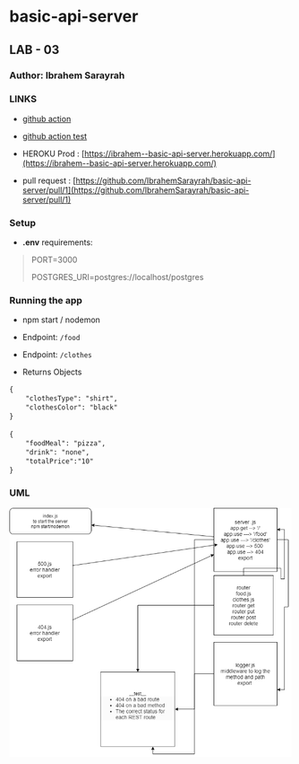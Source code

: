 # basic-api-server

## LAB - 03

### Author: Ibrahem Sarayrah

### LINKS

* [github action]()

* [github action test]()

* HEROKU Prod : [https://ibrahem--basic-api-server.herokuapp.com/](https://ibrahem--basic-api-server.herokuapp.com/)

* pull request : [https://github.com/IbrahemSarayrah/basic-api-server/pull/1](https://github.com/IbrahemSarayrah/basic-api-server/pull/1)

### Setup

* **.env** requirements:
>
> PORT=3000
>
> POSTGRES_URI=postgres://localhost/postgres
>

### Running the app

* npm start / nodemon

* Endpoint: `/food`
* Endpoint: `/clothes`

* Returns Objects

```
{
    "clothesType": "shirt",
    "clothesColor": "black"
}

{
    "foodMeal": "pizza",
    "drink": "none",
    "totalPrice":"10"
}
```

### UML

![UML](uml-img/uml-diagram-03.png)
